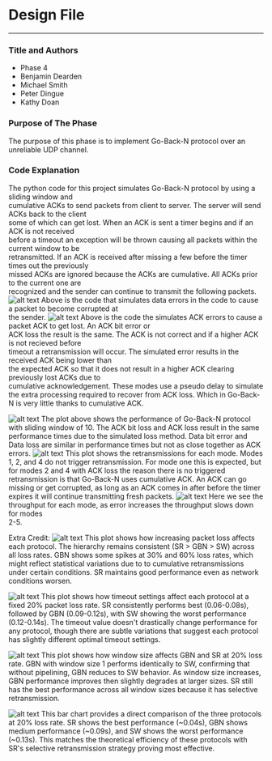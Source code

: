 # Design File

---

### Title and Authors
* Phase 4
* Benjamin Dearden
* Michael Smith
* Peter Dingue
* Kathy Doan

### Purpose of The Phase
The purpose of this phase is to implement Go-Back-N protocol over an <br>
unreliable UDP channel. 

### Code Explanation
The python code for this project simulates Go-Back-N protocol by using a sliding window and <br>
cumulative ACKs to send packets from client to server. The server will send ACKs back to the client <br>
some of which can get lost. When an ACK is sent a timer begins and if an ACK is not received <br>
before a timeout an exception will be thrown causing all packets within the current window to be <br>
retransmitted. If an ACK is received after missing a few before the timer times out the previously <br>
missed ACKs are ignored because the ACKs are cumulative. All ACKs prior to the current one are <br>
recognized and the sender can continue to transmit the following packets. 
![alt text](./pics/mode3mode5.png)
Above is the code that simulates data errors in the code to cause a packet to become corrupted at <br>
the sender.
![alt text](./pics/mode2mode4.png)
Above is the code the simulates ACK errors to cause a packet ACK to get lost. An ACK bit error or <br>
ACK loss the result is the same. The ACK is not correct and if a higher ACK is not recieved before <br> 
timeout a retransmission will occur. The simulated error results in the received ACK being lower than <br>
the expected ACK so that it does not result in a higher ACK clearing previously lost ACKs due to <br>
cumulative acknowledgement. These modes use a pseudo delay to simulate the extra processing required 
to recover from ACK loss. Which in Go-Back-N is very little thanks to cumulative ACK.

![alt text](./plots/completionvError3trial.png)
The plot above shows the performance of Go-Back-N protocol with sliding window of 10. The ACK bit loss and ACK loss result 
in the same performance times due to the simulated loss method. Data bit error and Data loss are similar in performance times but not as close together as 
ACK errors. 
![alt text](./plots/retransverror3trials.png)
This plot shows the retransmissions for each mode. Modes 1, 2, and 4 do not trigger retransmission. For mode one
this is expected, but for modes 2 and 4 with ACK loss the reason there is no triggered retransmission
is that Go-Back-N uses cumulative ACK. An ACK can go missing or get corrupted, as long as an ACK comes in after 
before the timer expires it will continue transmitting fresh packets. 
![alt text](./plots/throughputverror3trial.png)
Here we see the throughput for each mode, as error increases the throughput slows down for modes 
<br> 2-5. 


Extra Credit:
![alt text](./chart1_protocol_vs_loss.png)
This plot shows how increasing packet loss affects each protocol. The hierarchy remains consistent (SR > GBN > SW) across all loss rates. GBN shows some spikes at 30% and 60% loss rates, which might reflect statistical variations due to to cumulative retransmissions under certain conditions. SR maintains good performance even as network conditions worsen.

![alt text](./chart2_timeout_optimization.png)
This plot shows how timeout settings affect each protocol at a fixed 20% packet loss rate. SR consistently performs best (0.06-0.08s), followed by GBN (0.09-0.12s), with SW showing the worst performance (0.12-0.14s). The timeout value doesn't drastically change performance for any protocol, though there are subtle variations that suggest each protocol has slightly different optimal timeout settings.

![alt text](./chart3_window_optimization.png)
This plot shows how window size affects GBN and SR at 20% loss rate. GBN with window size 1 performs identically to SW, confirming that without pipelining, GBN reduces to SW behavior. As window size increases, GBN performance improves then slightly degrades at larger sizes. SR still has the best performance across all window sizes because it has selective retransmission. 

![alt text](./chart4_protocol_comparison.png)
This bar chart provides a direct comparison of the three protocols at 20% loss rate. SR shows the best performance (~0.04s), GBN shows medium performance (~0.09s), and SW shows the worst performance (~0.13s). This matches the theoretical efficiency of these protocols with SR's selective retransmission strategy proving most effective.

